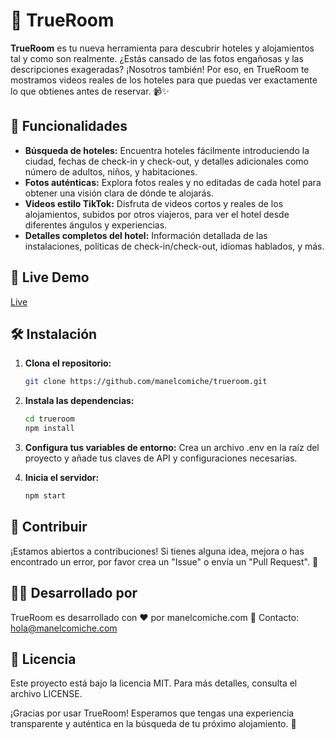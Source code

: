 # 🏨 TrueRoom

**TrueRoom** es tu nueva herramienta para descubrir hoteles y alojamientos tal y como son realmente. ¿Estás cansado de las fotos engañosas y las descripciones exageradas? ¡Nosotros también! Por eso, en TrueRoom te mostramos videos reales de los hoteles para que puedas ver exactamente lo que obtienes antes de reservar. 📹✨

## 🚀 Funcionalidades

- **Búsqueda de hoteles:** Encuentra hoteles fácilmente introduciendo la ciudad, fechas de check-in y check-out, y detalles adicionales como número de adultos, niños, y habitaciones.
- **Fotos auténticas:** Explora fotos reales y no editadas de cada hotel para obtener una visión clara de dónde te alojarás.
- **Videos estilo TikTok:** Disfruta de videos cortos y reales de los alojamientos, subidos por otros viajeros, para ver el hotel desde diferentes ángulos y experiencias.
- **Detalles completos del hotel:** Información detallada de las instalaciones, políticas de check-in/check-out, idiomas hablados, y más.

## 🔴 Live Demo
[Live](https://trueroom.manel.digital/)

## 🛠️ Instalación

1. **Clona el repositorio:**
   ```bash
   git clone https://github.com/manelcomiche/trueroom.git
   ```

2. **Instala las dependencias:**
    ```bash
    cd trueroom
    npm install
    ```

3. **Configura tus variables de entorno:** Crea un archivo .env en la raíz del proyecto y añade tus claves de API y configuraciones necesarias.

4. **Inicia el servidor:**
    ```bash
    npm start
    ```

## 💼 Contribuir
¡Estamos abiertos a contribuciones! Si tienes alguna idea, mejora o has encontrado un error, por favor crea un "Issue" o envía un "Pull Request". 🙌

## 👨‍💻 Desarrollado por
TrueRoom es desarrollado con ❤️ por manelcomiche.com
📧 Contacto: hola@manelcomiche.com

## 📜 Licencia
Este proyecto está bajo la licencia MIT. Para más detalles, consulta el archivo LICENSE.

¡Gracias por usar TrueRoom! Esperamos que tengas una experiencia transparente y auténtica en la búsqueda de tu próximo alojamiento. 🌟